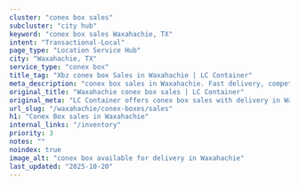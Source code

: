 ```yaml
---
cluster: "conex box sales"
subcluster: "city hub"
keyword: "conex box sales Waxahachie, TX"
intent: "Transactional-Local"
page_type: "Location Service Hub"
city: "Waxahachie, TX"
service_type: "conex box"
title_tag: "Xbz conex box Sales in Waxahachie | LC Container"
meta_description: "conex box sales in Waxahachie. Fast delivery, competitive pricing. Serving conex boxes area. Quote ID: CUB. Call (214) 524-4168 for your free quote today."
original_title: "Waxahachie conex box sales | LC Container"
original_meta: "LC Container offers conex box sales with delivery in Waxahachie, TX. Local. Fast quotes. Since 2003."
url_slug: "/waxahachie/conex-boxes/sales"
h1: "Conex Box sales in Waxahachie"
internal_links: "/inventory"
priority: 3
notes: ""
noindex: true
image_alt: "conex box available for delivery in Waxahachie"
last_updated: "2025-10-20"
---
```


<!-- TODO: Add unique city/inventory copy, images, and internal links here. -->
